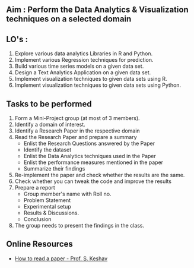 ## Aim : Perform the Data Analytics & Visualization techniques on a selected domain
## LO's : 
1. Explore various data analytics Libraries in R and Python.
2. Implement various Regression techniques for prediction.
3. Build various time series models on a given data set.
4. Design a Text Analytics Application on a given data set.
5. Implement visualization techniques to given data sets using R.
6. Implement visualization techniques to given data sets using Python.
## Tasks to be performed
1. Form a Mini-Project group (at most of 3 members).
2. Identify a domain of interest.
3. Identify a Research Paper in the respective domain
4. Read the Research Paper and prepare a summary
   - Enlist the Research Questions answered by the Paper
   - Identify the dataset
   - Enlist the Data Analytics techniques used in the Paper
   - Enlist the performance measures mentioned in the paper
   - Summarize their findings
5. Re-implement the paper and check whether the results are the same.
6. Check whether you can tweak the code and improve the results
7. Prepare a report
   - Group member's name with Roll no.
   - Problem Statement
   - Experimental setup
   - Results & Discussions.
   - Conclusion
8. The group needs to present the findings in the class. 
## Online Resources
* [How to read a paper - Prof. S. Keshav](http://ccr.sigcomm.org/online/files/p83-keshavA.pdf)
